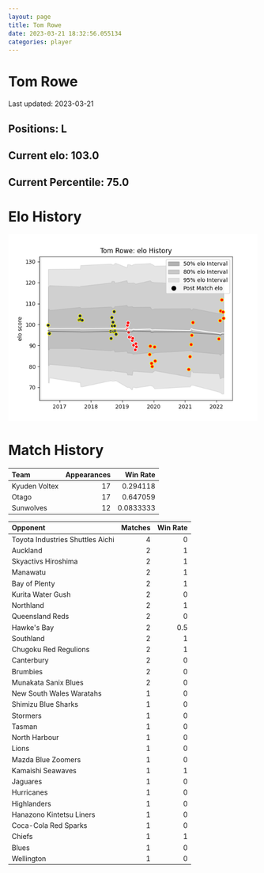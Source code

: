 ```yaml
---  
layout: page  
title: Tom Rowe  
date: 2023-03-21 18:32:56.055134  
categories: player  
---
```

# Tom Rowe


Last updated: 2023-03-21
## Positions: L

## Current elo: 103.0

## Current Percentile: 75.0

# Elo History


![elo history](history_TomRowe.png)
# Match History


| Team          |   Appearances |   Win Rate |
|:--------------|--------------:|-----------:|
| Kyuden Voltex |            17 |  0.294118  |
| Otago         |            17 |  0.647059  |
| Sunwolves     |            12 |  0.0833333 |

| Opponent                         |   Matches |   Win Rate |
|:---------------------------------|----------:|-----------:|
| Toyota Industries Shuttles Aichi |         4 |        0   |
| Auckland                         |         2 |        1   |
| Skyactivs Hiroshima              |         2 |        1   |
| Manawatu                         |         2 |        1   |
| Bay of Plenty                    |         2 |        1   |
| Kurita Water Gush                |         2 |        0   |
| Northland                        |         2 |        1   |
| Queensland Reds                  |         2 |        0   |
| Hawke's Bay                      |         2 |        0.5 |
| Southland                        |         2 |        1   |
| Chugoku Red Regulions            |         2 |        1   |
| Canterbury                       |         2 |        0   |
| Brumbies                         |         2 |        0   |
| Munakata Sanix Blues             |         2 |        0   |
| New South Wales Waratahs         |         1 |        0   |
| Shimizu Blue Sharks              |         1 |        0   |
| Stormers                         |         1 |        0   |
| Tasman                           |         1 |        0   |
| North Harbour                    |         1 |        0   |
| Lions                            |         1 |        0   |
| Mazda Blue Zoomers               |         1 |        0   |
| Kamaishi Seawaves                |         1 |        1   |
| Jaguares                         |         1 |        0   |
| Hurricanes                       |         1 |        0   |
| Highlanders                      |         1 |        0   |
| Hanazono Kintetsu Liners         |         1 |        0   |
| Coca-Cola Red Sparks             |         1 |        0   |
| Chiefs                           |         1 |        1   |
| Blues                            |         1 |        0   |
| Wellington                       |         1 |        0   |